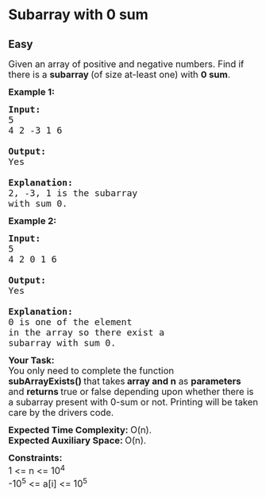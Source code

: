 # Subarray with 0 sum
## Easy 
<div class="problem-statement" style="user-select: auto;">
                <p style="user-select: auto;"></p><p style="user-select: auto;"><span style="font-size: 18px; user-select: auto;">Given an array of&nbsp;positive and negative numbers. Find if there is a <strong style="user-select: auto;">subarray </strong>(of size at-least one) with <strong style="user-select: auto;">0 sum</strong>.</span></p>

<p style="user-select: auto;"><strong style="user-select: auto;"><span style="font-size: 18px; user-select: auto;">Example 1:</span></strong></p>

<pre style="user-select: auto;"><strong style="user-select: auto;"><span style="font-size: 18px; user-select: auto;">Input:</span></strong><strong style="user-select: auto;"><span style="font-size: 18px; user-select: auto;">
</span></strong><span style="font-size: 18px; user-select: auto;">5
4 2 -3 1 6

<strong style="user-select: auto;">Output: 
</strong>Yes
<strong style="user-select: auto;">
Explanation: 
</strong>2, -3, 1 is the subarray 
with sum 0.</span></pre>

<p style="user-select: auto;"><strong style="user-select: auto;"><span style="font-size: 18px; user-select: auto;">Example 2:</span></strong></p>

<pre style="user-select: auto;"><strong style="user-select: auto;"><span style="font-size: 18px; user-select: auto;">Input:</span></strong><strong style="user-select: auto;"><span style="font-size: 18px; user-select: auto;">
</span></strong><span style="font-size: 18px; user-select: auto;">5
4 2 0 1 6

<strong style="user-select: auto;">Output:</strong> 
Yes

<strong style="user-select: auto;">Explanation:</strong> 
0 is one of the element 
in the array so there exist a 
subarray with sum 0.</span>
</pre>

<p style="user-select: auto;"><span style="font-size: 18px; user-select: auto;"><strong style="user-select: auto;">Your Task:</strong><br style="user-select: auto;">
You only need to complete the function <strong style="user-select: auto;">subArrayExists()&nbsp;</strong>that takes<strong style="user-select: auto;"> array and n</strong> as <strong style="user-select: auto;">parameters </strong>and <strong style="user-select: auto;">returns </strong>true or false depending upon whether there is a subarray present with 0-sum or not. Printing will be taken care by the drivers code.</span></p>

<p style="user-select: auto;"><span style="font-size: 18px; user-select: auto;"><strong style="user-select: auto;">Expected Time Complexity:&nbsp;</strong>O(n).<br style="user-select: auto;">
<strong style="user-select: auto;">Expected Auxiliary Space:&nbsp;</strong>O(n).</span></p>

<p style="user-select: auto;"><span style="font-size: 18px; user-select: auto;"><strong style="user-select: auto;">Constraints:</strong><br style="user-select: auto;">
1 &lt;= n&nbsp;&lt;= 10<sup style="user-select: auto;">4</sup><br style="user-select: auto;">
-10<sup style="user-select: auto;">5</sup> &lt;= a[i] &lt;= 10<sup style="user-select: auto;">5</sup></span></p>

<p style="user-select: auto;">&nbsp;</p>
 <p style="user-select: auto;"></p>
            </div>